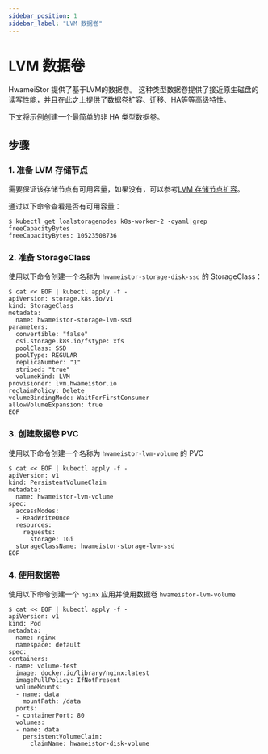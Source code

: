 ```yaml
---
sidebar_position: 1
sidebar_label: "LVM 数据卷"
---
```


# LVM 数据卷

HwameiStor 提供了基于LVM的数据卷。
这种类型数据卷提供了接近原生磁盘的读写性能，并且在此之上提供了数据卷扩容、迁移、HA等等高级特性。

下文将示例创建一个最简单的非 HA 类型数据卷。

## 步骤

### 1. 准备 LVM 存储节点

需要保证该存储节点有可用容量，如果没有，可以参考[LVM 存储节点扩容](../node_expansion/lvm_nodes.md)。

通过以下命令查看是否有可用容量：

```shell
$ kubectl get loalstoragenodes k8s-worker-2 -oyaml|grep freeCapacityBytes
freeCapacityBytes: 10523508736
```

### 2. 准备 StorageClass

使用以下命令创建一个名称为 `hwameistor-storage-disk-ssd` 的 StorageClass：

```console
$ cat << EOF | kubectl apply -f - 
apiVersion: storage.k8s.io/v1
kind: StorageClass
metadata:  
  name: hwameistor-storage-lvm-ssd 
parameters:
  convertible: "false"
  csi.storage.k8s.io/fstype: xfs
  poolClass: SSD
  poolType: REGULAR
  replicaNumber: "1"
  striped: "true"
  volumeKind: LVM
provisioner: lvm.hwameistor.io
reclaimPolicy: Delete
volumeBindingMode: WaitForFirstConsumer
allowVolumeExpansion: true
EOF 
```

### 3. 创建数据卷 PVC

使用以下命令创建一个名称为 `hwameistor-lvm-volume` 的 PVC

```console
$ cat << EOF | kubectl apply -f -
apiVersion: v1
kind: PersistentVolumeClaim
metadata:
  name: hwameistor-lvm-volume
spec:
  accessModes:
  - ReadWriteOnce
  resources:
    requests:
      storage: 1Gi
  storageClassName: hwameistor-storage-lvm-ssd
EOF
```

### 4. 使用数据卷

使用以下命令创建一个 `nginx` 应用并使用数据卷 `hwameistor-lvm-volume`

```console
$ cat << EOF | kubectl apply -f -
apiVersion: v1
kind: Pod
metadata:
  name: nginx
  namespace: default
spec:
containers:
- name: volume-test
  image: docker.io/library/nginx:latest
  imagePullPolicy: IfNotPresent
  volumeMounts:
  - name: data
    mountPath: /data
  ports:
  - containerPort: 80
  volumes:
  - name: data
    persistentVolumeClaim:
      claimName: hwameistor-disk-volume
```
